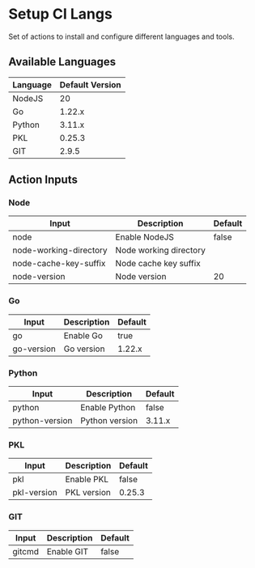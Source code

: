 # Setup CI Langs

Set of actions to install and configure different languages and tools.

## Available Languages

| Language | Default Version |
|----------|-----------------|
| NodeJS   | 20              |
| Go       | 1.22.x          |
| Python   | 3.11.x          |
| PKL      | 0.25.3          |
| GIT      | 2.9.5           |

## Action Inputs

### Node

| Input                   | Description             | Default |
|-------------------------|-------------------------|---------|
| node                    | Enable NodeJS           | false   |
| node-working-directory  | Node working directory  |         |
| node-cache-key-suffix   | Node cache key suffix   |         |
| node-version            | Node version            | 20      |

### Go

| Input                   | Description             | Default |
|-------------------------|-------------------------|---------|
| go                      | Enable Go               | true    |
| go-version              | Go version              | 1.22.x  |

### Python

| Input                   | Description             | Default |
|-------------------------|-------------------------|---------|
| python                  | Enable Python           | false   |
| python-version          | Python version          | 3.11.x  |

### PKL

| Input                   | Description             | Default |
|-------------------------|-------------------------|---------|
| pkl                     | Enable PKL              | false   |
| pkl-version             | PKL version             | 0.25.3  |

### GIT

| Input       | Description             | Default |
|-------------|-------------------------|---------|
| gitcmd      | Enable GIT              | false   |
